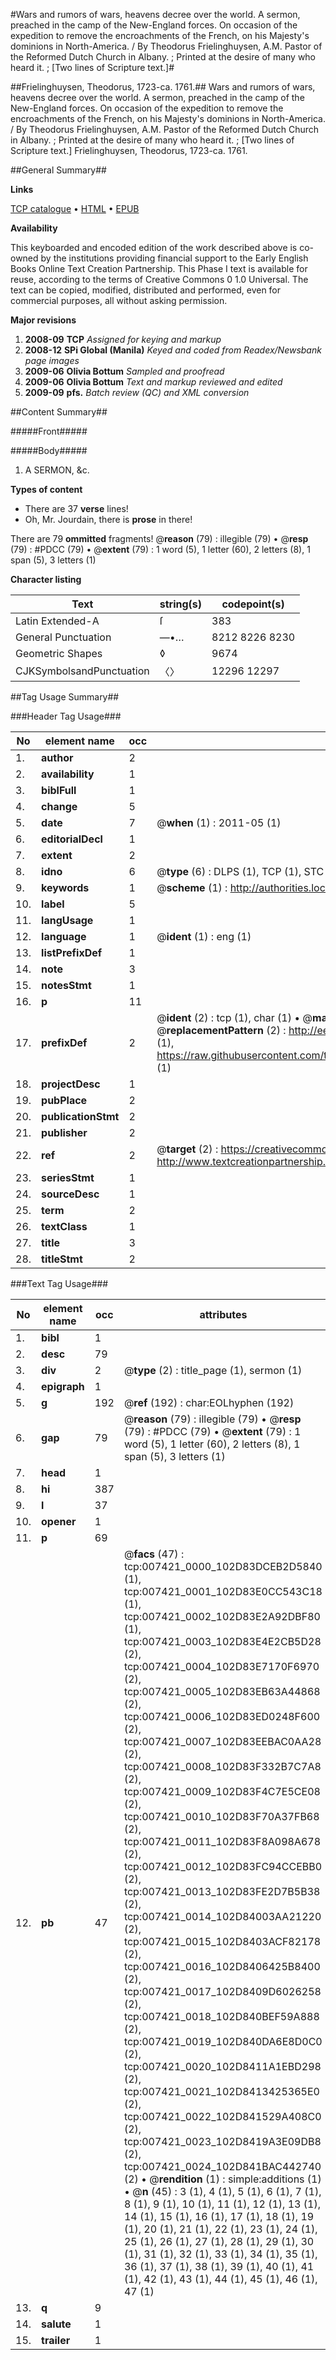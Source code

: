 #Wars and rumors of wars, heavens decree over the world. A sermon, preached in the camp of the New-England forces. On occasion of the expedition to remove the encroachments of the French, on his Majesty's dominions in North-America. / By Theodorus Frielinghuysen, A.M. Pastor of the Reformed Dutch Church in Albany. ; Printed at the desire of many who heard it. ; [Two lines of Scripture text.]#

##Frielinghuysen, Theodorus, 1723-ca. 1761.##
Wars and rumors of wars, heavens decree over the world. A sermon, preached in the camp of the New-England forces. On occasion of the expedition to remove the encroachments of the French, on his Majesty's dominions in North-America. / By Theodorus Frielinghuysen, A.M. Pastor of the Reformed Dutch Church in Albany. ; Printed at the desire of many who heard it. ; [Two lines of Scripture text.]
Frielinghuysen, Theodorus, 1723-ca. 1761.

##General Summary##

**Links**

[TCP catalogue](http://www.ota.ox.ac.uk/tcp/)  • 
[HTML](http://tei.it.ox.ac.uk/tcp/Texts-HTML/free/N05/N05845.html)  • 
[EPUB](http://tei.it.ox.ac.uk/tcp/Texts-EPUB/free/N05/N05845.epub)

**Availability**

This keyboarded and encoded edition of the
	       work described above is co-owned by the institutions
	       providing financial support to the Early English Books
	       Online Text Creation Partnership. This Phase I text is
	       available for reuse, according to the terms of Creative
	       Commons 0 1.0 Universal. The text can be copied,
	       modified, distributed and performed, even for
	       commercial purposes, all without asking permission.

**Major revisions**

1. __2008-09__ __TCP__ *Assigned for keying and markup*
1. __2008-12__ __SPi Global (Manila)__ *Keyed and coded from Readex/Newsbank page images*
1. __2009-06__ __Olivia Bottum__ *Sampled and proofread*
1. __2009-06__ __Olivia Bottum__ *Text and markup reviewed and edited*
1. __2009-09__ __pfs.__ *Batch review (QC) and XML conversion*

##Content Summary##

#####Front#####

#####Body#####

1. A SERMON, &c.

**Types of content**

  * There are 37 **verse** lines!
  * Oh, Mr. Jourdain, there is **prose** in there!

There are 79 **ommitted** fragments! 
 @__reason__ (79) : illegible (79)  •  @__resp__ (79) : #PDCC (79)  •  @__extent__ (79) : 1 word (5), 1 letter (60), 2 letters (8), 1 span (5), 3 letters (1)

**Character listing**


|Text|string(s)|codepoint(s)|
|---|---|---|
|Latin Extended-A|ſ|383|
|General Punctuation|—•…|8212 8226 8230|
|Geometric Shapes|◊|9674|
|CJKSymbolsandPunctuation|〈〉|12296 12297|

##Tag Usage Summary##

###Header Tag Usage###

|No|element name|occ|attributes|
|---|---|---|---|
|1.|__author__|2||
|2.|__availability__|1||
|3.|__biblFull__|1||
|4.|__change__|5||
|5.|__date__|7| @__when__ (1) : 2011-05 (1)|
|6.|__editorialDecl__|1||
|7.|__extent__|2||
|8.|__idno__|6| @__type__ (6) : DLPS (1), TCP (1), STC (1), NOTIS (1), IMAGE-SET (1), EVANS-CITATION (1)|
|9.|__keywords__|1| @__scheme__ (1) : http://authorities.loc.gov/ (1)|
|10.|__label__|5||
|11.|__langUsage__|1||
|12.|__language__|1| @__ident__ (1) : eng (1)|
|13.|__listPrefixDef__|1||
|14.|__note__|3||
|15.|__notesStmt__|1||
|16.|__p__|11||
|17.|__prefixDef__|2| @__ident__ (2) : tcp (1), char (1)  •  @__matchPattern__ (2) : ([0-9\-]+):([0-9IVX]+) (1), (.+) (1)  •  @__replacementPattern__ (2) : http://eebo.chadwyck.com/downloadtiff?vid=$1&page=$2 (1), https://raw.githubusercontent.com/textcreationpartnership/Texts/master/tcpchars.xml#$1 (1)|
|18.|__projectDesc__|1||
|19.|__pubPlace__|2||
|20.|__publicationStmt__|2||
|21.|__publisher__|2||
|22.|__ref__|2| @__target__ (2) : https://creativecommons.org/publicdomain/zero/1.0/ (1), http://www.textcreationpartnership.org/docs/. (1)|
|23.|__seriesStmt__|1||
|24.|__sourceDesc__|1||
|25.|__term__|2||
|26.|__textClass__|1||
|27.|__title__|3||
|28.|__titleStmt__|2||


###Text Tag Usage###

|No|element name|occ|attributes|
|---|---|---|---|
|1.|__bibl__|1||
|2.|__desc__|79||
|3.|__div__|2| @__type__ (2) : title_page (1), sermon (1)|
|4.|__epigraph__|1||
|5.|__g__|192| @__ref__ (192) : char:EOLhyphen (192)|
|6.|__gap__|79| @__reason__ (79) : illegible (79)  •  @__resp__ (79) : #PDCC (79)  •  @__extent__ (79) : 1 word (5), 1 letter (60), 2 letters (8), 1 span (5), 3 letters (1)|
|7.|__head__|1||
|8.|__hi__|387||
|9.|__l__|37||
|10.|__opener__|1||
|11.|__p__|69||
|12.|__pb__|47| @__facs__ (47) : tcp:007421_0000_102D83DCEB2D5840 (1), tcp:007421_0001_102D83E0CC543C18 (1), tcp:007421_0002_102D83E2A92DBF80 (1), tcp:007421_0003_102D83E4E2CB5D28 (2), tcp:007421_0004_102D83E7170F6970 (2), tcp:007421_0005_102D83EB63A44868 (2), tcp:007421_0006_102D83ED0248F600 (2), tcp:007421_0007_102D83EEBAC0AA28 (2), tcp:007421_0008_102D83F332B7C7A8 (2), tcp:007421_0009_102D83F4C7E5CE08 (2), tcp:007421_0010_102D83F70A37FB68 (2), tcp:007421_0011_102D83F8A098A678 (2), tcp:007421_0012_102D83FC94CCEBB0 (2), tcp:007421_0013_102D83FE2D7B5B38 (2), tcp:007421_0014_102D84003AA21220 (2), tcp:007421_0015_102D8403ACF82178 (2), tcp:007421_0016_102D8406425B8400 (2), tcp:007421_0017_102D8409D6026258 (2), tcp:007421_0018_102D840BEF59A888 (2), tcp:007421_0019_102D840DA6E8D0C0 (2), tcp:007421_0020_102D8411A1EBD298 (2), tcp:007421_0021_102D8413425365E0 (2), tcp:007421_0022_102D841529A408C0 (2), tcp:007421_0023_102D8419A3E09DB8 (2), tcp:007421_0024_102D841BAC442740 (2)  •  @__rendition__ (1) : simple:additions (1)  •  @__n__ (45) : 3 (1), 4 (1), 5 (1), 6 (1), 7 (1), 8 (1), 9 (1), 10 (1), 11 (1), 12 (1), 13 (1), 14 (1), 15 (1), 16 (1), 17 (1), 18 (1), 19 (1), 20 (1), 21 (1), 22 (1), 23 (1), 24 (1), 25 (1), 26 (1), 27 (1), 28 (1), 29 (1), 30 (1), 31 (1), 32 (1), 33 (1), 34 (1), 35 (1), 36 (1), 37 (1), 38 (1), 39 (1), 40 (1), 41 (1), 42 (1), 43 (1), 44 (1), 45 (1), 46 (1), 47 (1)|
|13.|__q__|9||
|14.|__salute__|1||
|15.|__trailer__|1||
